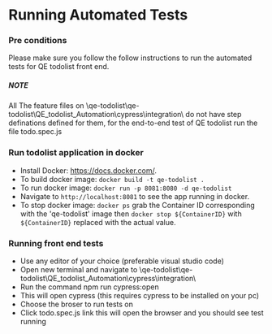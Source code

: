 # Running Automated Tests

### Pre conditions
Please make sure you follow the follow instructions to run the automated tests for QE todolist front end.
##### NOTE
All The feature files on \qe-todolist\qe-todolist\QE_todolist_Automation\cypress\integration\ do not have step definations defined for them, for the end-to-end test of QE todolist run the file todo.spec.js

### Run todolist application in docker
- Install Docker: https://docs.docker.com/.
- To build docker image: `docker build -t qe-todolist .`
- To run docker image: `docker run -p 8081:8080 -d qe-todolist`
- Navigate to `http://localhost:8081` to see the app running in docker.
- To stop docker image: `docker ps` grab the Container ID corresponding with the 'qe-todolist' image then `docker stop ${ContainerID}` with `${ContainerID}` replaced with the actual value.

### Running front end tests
- Use any editor of your choice (preferable visual studio code)
- Open new terminal and navigate to \qe-todolist\qe-todolist\QE_todolist_Automation\cypress\integration\
- Run the command npm run cypress:open
- This will open cypress (this requires cypress to be installed on your pc)
- Choose the broser to run tests on
- Click todo.spec.js link this will open the browser and you should see test running
